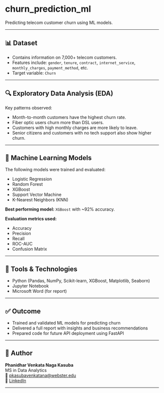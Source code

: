 # churn_prediction_ml
Predicting telecom customer churn using ML models.

---

## 📊 Dataset

- Contains information on 7,000+ telecom customers.
- Features include: `gender`, `tenure`, `contract`, `internet_service`, `monthly_charges`, `payment_method`, etc.
- Target variable: `Churn`

---

## 🔍 Exploratory Data Analysis (EDA)

Key patterns observed:
- Month-to-month customers have the highest churn rate.
- Fiber optic users churn more than DSL users.
- Customers with high monthly charges are more likely to leave.
- Senior citizens and customers with no tech support also show higher churn.

---

## 🧪 Machine Learning Models

The following models were trained and evaluated:
- Logistic Regression
- Random Forest
- XGBoost
- Support Vector Machine
- K-Nearest Neighbors (KNN)

**Best performing model:** `XGBoost` with ~92% accuracy.

**Evaluation metrics used:**
- Accuracy
- Precision
- Recall
- ROC-AUC
- Confusion Matrix

---

## 🚀 Tools & Technologies

- Python (Pandas, NumPy, Scikit-learn, XGBoost, Matplotlib, Seaborn)
- Jupyter Notebook
- Microsoft Word (for report)

---

## ✅ Outcome

- Trained and validated ML models for predicting churn
- Delivered a full report with insights and business recommendations
- Prepared code for future API deployment using FastAPI

---

## 🙋 Author

**Phanidhar Venkata Naga Kasuba**  
MS in Data Analytics  
📧 pkasubavenkatana@webster.edu  
🔗 [LinkedIn](www.linkedin.com/in/phanidhar-kasuba-venkata-naga)

---

